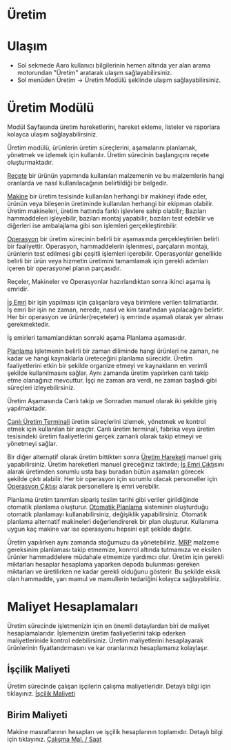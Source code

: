 
# Üretim

# Ulaşım

- Sol sekmede Aaro kullanıcı bilgilerinin hemen altında yer alan arama motorundan "Üretim" aratarak ulaşım sağlayabilirsiniz.
- Sol menüden Üretim -> Üretim Modülü şeklinde ulaşım sağlayabilirsiniz. 

# Üretim Modülü 

Modül Sayfasında üretim hareketlerini, hareket ekleme, listeler ve raporlara kolayca ulaşım sağlayabilirsiniz.


Üretim modülü, ürünlerin üretim süreçlerini, aşamalarını planlamak, yönetmek ve izlemek için kullanılır.
Üretim sürecinin başlangıçını reçete oluşturmaktadır. 

[Reçete](../Uretim/Recete.md) bir ürünün yapımında kullanılan malzemenin ve bu malzemlerin hangi oranlarda ve nasıl kullanılacağının belirtildiği bir belgedir.

[Makine](../Uretim/Makine.md) bir üretim tesisinde kullanılan herhangi bir makineyi ifade eder, ürünün veya bileşenin üretiminde kullanılan herhangi bir ekipman olabilir. 
Üretim makineleri, üretim hattında farklı işlevlere sahip olabilir; 
Bazıları hammaddeleri işleyebilir, bazıları montaj yapabilir, bazıları test edebilir ve diğerleri ise ambalajlama gibi son işlemleri gerçekleştirebilir.

[Operasyon](../Uretim/Operasyon.md) bir üretim sürecinin belirli bir aşamasında gerçekleştirilen belirli bir faaliyettir. 
Operasyon, hammaddelerin işlenmesi, parçaların montajı, ürünlerin test edilmesi gibi çeşitli işlemleri içerebilir. 
Operasyonlar genellikle belirli bir ürün veya hizmetin üretimini tamamlamak için gerekli adımları içeren bir operasyonel planın parçasıdır.

Reçeler, Makineler ve Operasyonlar hazırlandıktan sonra ikinci aşama iş emridir.

[İş Emri](../Uretim/IsEmri.md) bir işin yapılması için çalışanlara veya birimlere verilen talimatlardır. 
İş emri bir işin ne zaman, nerede, nasıl ve kim tarafından yapılacağını belirtir.
Her bir operasyon ve ürünler(reçeteler) iş emrinde aşamalı olarak yer alması gerekmektedir.

İş emirleri tamamlandıktan sonraki aşama Planlama aşamasıdır.

[Planlama](../Uretim/Planlama.md) işletmenin belirli bir zaman diliminde hangi ürünleri ne zaman, ne kadar ve hangi kaynaklarla üreteceğini planlama sürecidir. 
Üretim faaliyetlerini etkin bir şekilde organize etmeyi ve kaynakların en verimli şekilde kullanılmasını sağlar.
Aynı zamanda üretim yapılırken canlı takip etme olanağınız mevcuttur. İşçi ne zaman ara verdi, ne zaman başladı gibi süreçleri izleyebilirsiniz.

Üretim Aşamasında Canlı takip ve Sonradan manuel olarak iki şekilde giriş yapılmaktadır. 

[Canlı Üretim Terminali](../Uretim/Terminal.md) üretim süreçlerini izlemek, yönetmek ve kontrol etmek için kullanılan bir araçtır. 
Canlı üretim terminali, fabrika veya üretim tesisindeki üretim faaliyetlerini gerçek zamanlı olarak takip etmeyi ve yönetmeyi sağlar. 

Bir diğer alternatif olarak üretim bittikten sonra [Üretim Hareketi](../Uretim/UretimHareketi.md) manuel giriş yapabilirsiniz.
Üretim hareketleri manuel gireceğiniz taktirde;
[İş Emri Çıktı](../Uretim/IsEmriCıktı.md)sını alarak üretimden sorumlu usta başı buradan bütün aşamaları görecek şekilde çıktı alabilir.
Her bir operasyon için sorumlu olacak personeller için [Operasyon Çıktısı](../Uretim/OperasyonCikti.md) alarak personellere iş emri verebilir.

Planlama üretim tanımları sipariş teslim tarihi gibi veriler girildiğinde otomatik planlama oluşturur.
[Otomatik Planlama](../Uretim/OtomatikPlanlama.md) sisteminin oluşturduğu otomatik planlamayı kullanabilirsiniz, değişiklik yapabilirsiniz.
Otomatik planlama alternatif makineleri değerlendirerek bir plan oluşturur. Kullanıma uygun kaç makine var ise operasyonu hepsini eşit şekilde dağıtır. 

Üretim yapılırken aynı zamanda stoğumuzu da yönetebiliriz. 
[MRP](../Uretim/Mrp.md) malzeme gereksinim planlaması takip etmemize, konrrol altında tutmamıza ve eksilen ürünler hammaddelere müdahale etmemize yardımcı olur. 
Üretim için gerekli miktarları hesaplar hesaplama yaparken depoda bulunması gereken miktarları ve üretilirken ne kadar gerekli olduğunu gösterir.
Bu şekilde eksik olan hammadde, yarı mamul ve mamullerin tedariğini kolayca sağlayabiliriz.


# Maliyet Hesaplamaları 

Üretim sürecinde işletmenizin için en önemli detaylardan biri de maliyet hesaplamalarıdır.
İşlemenizin üretim faaliyetlerini takip ederken maliyetlerinide kontrol edebilirsiniz.
Üretim maliyetlerini hesaplayarak ürünlerinin fiyatlandırmasını ve kar oranlarınızı hesaplamanız kolaylaşır.

## İşçilik Maliyeti 

Üretim sürecinde çalışan işçilerin çalışma maliyetleridir. Detaylı bilgi için tıklayınız. [İşçilik Maliyeti](../Uretim/İscilikMaliyeti.md)

## Birim Maliyeti

Makine masraflarının hesapları ve işçilik hesaplarının toplamıdır. Detaylı bilgi için tıklayınız. [Çalışma Mal. / Saat](../Uretim/BirimMaliyeti.md)